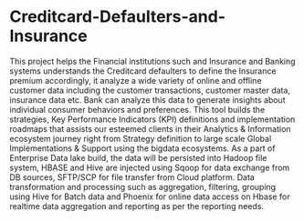 # Creditcard-Defaulters-and-Insurance
This project helps the Financial institutions such and Insurance and Banking systems understands the 
Creditcard defaulters to define the Insurance premium accordingly, it analyze a wide variety of online 
and offline customer data including the customer transactions, customer master data, insurance data 
etc. Bank can analyze this data to generate insights about individual consumer behaviors and 
preferences. This tool builds the strategies, Key Performance Indicators (KPI) definitions and 
implementation roadmaps that assists our esteemed clients in their Analytics & Information ecosystem 
journey right from Strategy definition to large scale Global Implementations & Support using the bigdata 
ecosystems.
As a part of Enterprise Data lake build, the data will be persisted into Hadoop file system, HBASE and 
Hive are injected using Sqoop for data exchange from DB sources, SFTP/SCP for file transfer from Cloud 
platform. Data transformation and processing such as aggregation, filtering, grouping using Hive for 
Batch data and Phoenix for online data access on Hbase for realtime data aggregation and reporting as 
per the reporting needs.
